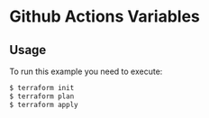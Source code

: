 # Github Actions Variables

## Usage
To run this example you need to execute:
```bash
$ terraform init
$ terraform plan
$ terraform apply
```
